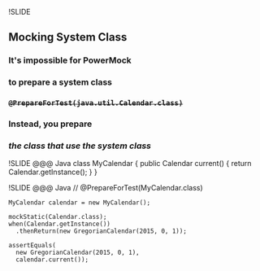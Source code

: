 !SLIDE
## Mocking System Class
### It's impossible for PowerMock
### to prepare a system class
### <del>`@PrepareForTest(java.util.Calendar.class)`</del>
### Instead, you prepare
### *the class that use the system class*

!SLIDE
	@@@ Java
	class MyCalendar {
	  public Calendar current() {
	    return Calendar.getInstance();
	  }
	}

!SLIDE
	@@@ Java
	// @PrepareForTest(MyCalendar.class)

	MyCalendar calendar = new MyCalendar();

	mockStatic(Calendar.class);
	when(Calendar.getInstance())
	  .thenReturn(new GregorianCalendar(2015, 0, 1));

	assertEquals(
	  new GregorianCalendar(2015, 0, 1),
	  calendar.current());
